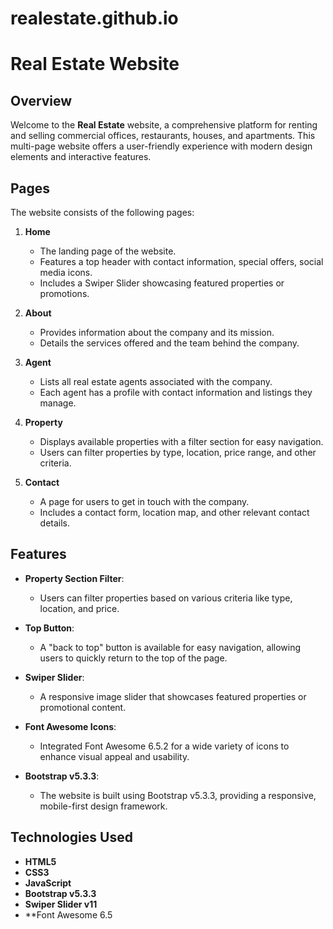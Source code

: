 # realestate.github.io
# Real Estate Website

## Overview
Welcome to the **Real Estate** website, a comprehensive platform for renting and selling commercial offices, restaurants, houses, and apartments. This multi-page website offers a user-friendly experience with modern design elements and interactive features.

## Pages
The website consists of the following pages:

1. **Home**
   - The landing page of the website.
   - Features a top header with contact information, special offers, social media icons.
   - Includes a Swiper Slider showcasing featured properties or promotions.

2. **About**
   - Provides information about the company and its mission.
   - Details the services offered and the team behind the company.

3. **Agent**
   - Lists all real estate agents associated with the company.
   - Each agent has a profile with contact information and listings they manage.

4. **Property**
   - Displays available properties with a filter section for easy navigation.
   - Users can filter properties by type, location, price range, and other criteria.

5. **Contact**
   - A page for users to get in touch with the company.
   - Includes a contact form, location map, and other relevant contact details.

## Features

- **Property Section Filter**:
  - Users can filter properties based on various criteria like type, location, and price.

- **Top Button**:
  - A "back to top" button is available for easy navigation, allowing users to quickly return to the top of the page.

- **Swiper Slider**:
  - A responsive image slider that showcases featured properties or promotional content.

- **Font Awesome Icons**:
  - Integrated Font Awesome 6.5.2 for a wide variety of icons to enhance visual appeal and usability.

- **Bootstrap v5.3.3**:
  - The website is built using Bootstrap v5.3.3, providing a responsive, mobile-first design framework.

## Technologies Used

- **HTML5**
- **CSS3**
- **JavaScript**
- **Bootstrap v5.3.3**
- **Swiper Slider v11**
- **Font Awesome 6.5
